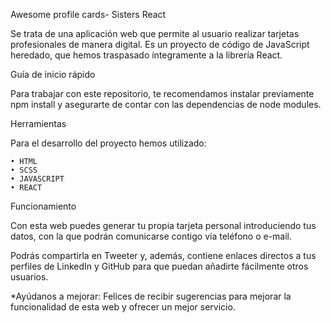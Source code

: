 Awesome profile cards- Sisters React

Se trata de una aplicación web que permite al usuario realizar tarjetas profesionales de manera digital. Es un proyecto de código de JavaScript heredado, que hemos traspasado íntegramente a la librería React.

Guía de inicio rápido

Para trabajar con este repositorio, te recomendamos instalar previamente npm install y asegurarte de contar con las dependencias de node modules.

Herramientas

Para el desarrollo del proyecto hemos utilizado:

    • HTML
    • SCSS
    • JAVASCRIPT
    • REACT
    
Funcionamiento

Con esta web puedes generar tu propia tarjeta personal introduciendo tus datos, con la que podrán comunicarse contigo vía teléfono o e-mail. 

Podrás compartirla en Tweeter y, además, contiene enlaces directos a tus perfiles de LinkedIn y GitHub para que puedan añadirte fácilmente otros usuarios.

*Ayúdanos a mejorar: Felices de recibir sugerencias para mejorar la funcionalidad de esta web y ofrecer un mejor servicio.
